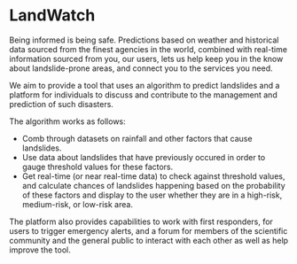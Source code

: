 # LandWatch

Being informed is being safe. Predictions based on weather and historical data sourced from the finest agencies in the world, combined with real-time information sourced from you, our users, lets us help keep you in the know about landslide-prone areas, and connect you to the services you need.

We aim to provide a tool that uses an algorithm to predict landslides and a platform for individuals to discuss and contribute to the management and prediction of such disasters.

The algorithm works as follows:

* Comb through datasets on rainfall and other factors that cause landslides.
* Use data about landslides that have previously occured in order to gauge threshold values for these factors.
* Get real-time (or near real-time data) to check against threshold values, and calculate chances of landslides happening based on the probability of these factors and display to the user whether they are in a high-risk, medium-risk, or low-risk area.

The platform also provides capabilities to work with first responders, for users to trigger emergency alerts, and a forum for members of the scientific community and the general public to interact with each other as well as help improve the tool.
